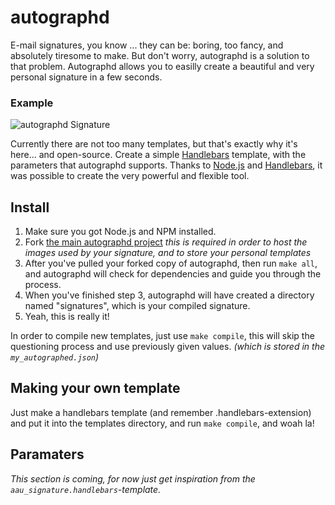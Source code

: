 # autographd #
E-mail signatures, you know ... they can be: boring, too fancy, and absolutely tiresome to make. But don't worry, autographd is a solution to that problem. Autographd allows you to easilly create a beautiful and very personal signature in a few seconds.

### Example ###
![autographd Signature](https://raw.github.com/tpanum/autographd/master/img/example.png "HTML signature generated by autographd")

Currently there are not too many templates, but that's exactly why it's here... and open-source. Create a simple [Handlebars](http://handlebarsjs.com/) template, with the parameters that autographd supports. Thanks to [Node.js](http://nodejs.org/) and [Handlebars](http://handlebarsjs.com/), it was possible to create the very powerful and flexible tool.

## Install ##
1. Make sure you got Node.js and NPM installed.
2. Fork [the main autographd project](https://github.com/tpanum/autographd) *this is required in order to host the images used by your signature, and to store your personal templates*
3. After you've pulled your forked copy of autographd, then run `make all`, and autographd will check for dependencies and guide you through the process.
4. When you've finished step 3, autographd will have created a directory named "signatures", which is your compiled signature.
5. Yeah, this is really it!

In order to compile new templates, just use `make compile`, this will skip the questioning process and use previously given values. *(which is stored in the `my_autographed.json`)*

## Making your own template ##
Just make a handlebars template (and remember .handlebars-extension) and put it into the templates directory, and run `make compile`, and woah la!

## Paramaters ##
*This section is coming, for now just get inspiration from the `aau_signature.handlebars`-template.*